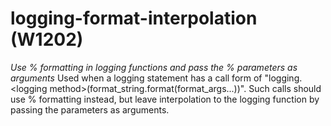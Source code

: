 # logging-format-interpolation (W1202)
*Use % formatting in logging functions and pass the % parameters as
arguments* Used when a logging statement has a call form of
\"logging.\<logging method\>(format\_string.format(format\_args\...))\".
Such calls should use % formatting instead, but leave interpolation to
the logging function by passing the parameters as arguments.
